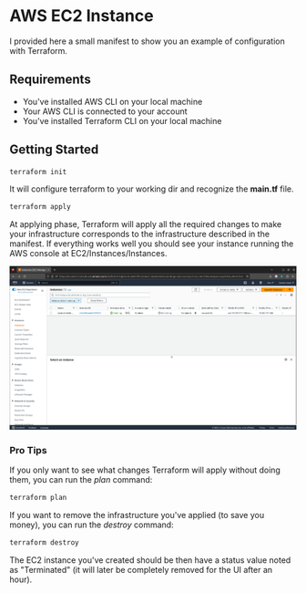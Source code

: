 # AWS EC2 Instance
I provided here a small manifest to show you an example of configuration with Terraform.

## Requirements
  - You've installed AWS CLI on your local machine
  - Your AWS CLI is connected to your account
  - You've installed Terraform CLI on your local machine

## Getting Started 

```sh
terraform init
```
It will configure terraform to your working dir and recognize the **main.tf** file.

```sh
terraform apply
```
At applying phase, Terraform will apply all the required changes to make your infrastructure corresponds to the infrastructure described in the manifest.
If everything works well you should see your instance running the AWS console at EC2/Instances/Instances.

![EC2 shown in console](/res/ec2-in-console.png)

### Pro Tips
If you only want to see what changes Terraform will apply without doing them, you can run the *plan* command:

```sh
terraform plan
```

If you want to remove the infrastructure you've applied (to save you money), you can run the *destroy* command:

```sh
terraform destroy
```
The EC2 instance you've created should be then have a status value noted as "Terminated" (it will later be completely removed for the UI after an hour).
